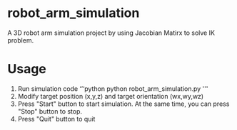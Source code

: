 # robot_arm_simulation
A 3D robot arm simulation project by using Jacobian Matirx to solve IK problem.

# Usage
1. Run simulation code
‘’‘python
python robot_arm_simulation.py
'''
2. Modify target position (x,y,z) and target orientation (wx,wy,wz)
3. Press "Start" button to start simulation. At the same time, you can press "Stop" button to stop.
4. Press "Quit" button to quit
